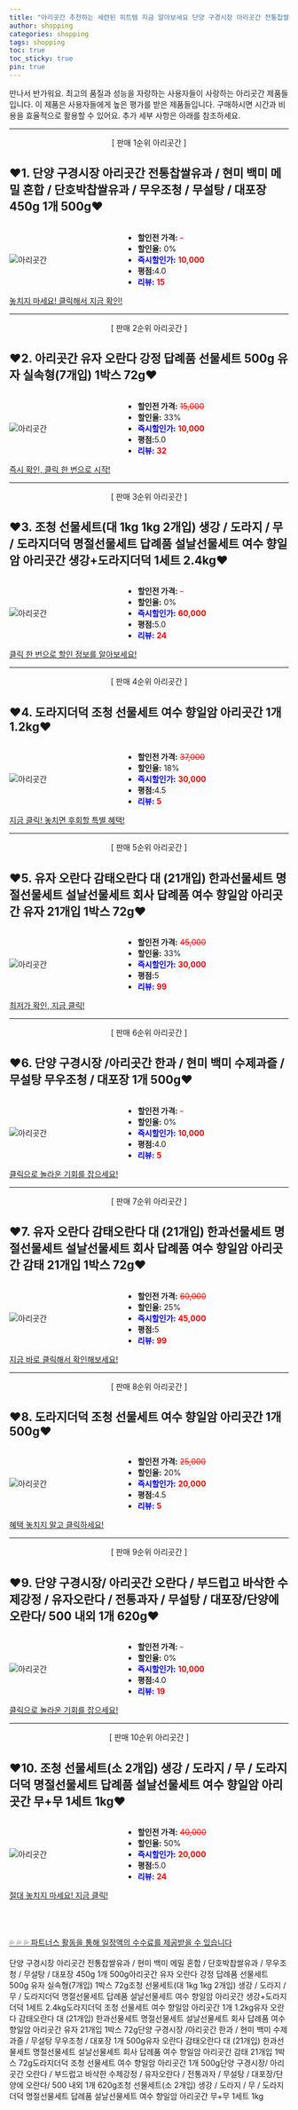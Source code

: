 ```yaml
---
title: "아리곳간 추천하는 세련된 히트템 지금 알아보세요 단양 구경시장 아리곳간 전통찹쌀유과 /"
author: shopping
categories: shopping
tags: shopping
toc: true
toc_sticky: true
pin: true
---
```

만나서 반가워요. 최고의 품질과 성능을 자랑하는 사용자들이 사랑하는 아리곳간 제품들입니다. 이 제품은 사용자들에게 높은 평가를 받은 제품들입니다. 구매하시면 시간과 비용을 효율적으로 활용할 수 있어요. 추가 세부 사항은 아래를 참조하세요.

---
<p class="toplist" style="margin: 0 auto; display: block; width: fit-content;">[ 판매 1순위 아리곳간 ]</p>

<h2><strong>❤️1. 단양 구경시장 아리곳간 전통찹쌀유과 / 현미 백미 메밀 혼합 / 단호박찹쌀유과 / 무우조청 / 무설탕 / 대포장 450g 1개 500g❤️</strong></h2>

<div style="display: flex; align-items: center;">
    <div style="flex: 0.4;">
        <img src="https://thumbnail8.coupangcdn.com/thumbnails/remote/230x230ex/image/vendor_inventory/4a63/0c3dc62ea22f736f71d0392cbef75440c24f4d5616bc15ccac481428c385.png" alt="아리곳간" style="max-width: 100%;">
    </div>
    <div style="flex: 0.6; margin-left: 10px;">
        <ul>
            <li><strong>할인전 가격:</strong> <del style="color: red;">-</del></li>
            <li><strong>할인율:</strong> 0%</li>
            <li><span style='color:blue'><strong>즉시할인가:</strong></span> <span style='color:red'><strong>10,000</strong></span></li>
            <li><strong>평점:</strong>4.0</li>
            <li><span style='color:blue'><strong>리뷰:</strong></span> <span style='color:red'><strong>15</strong></span></li>
        </ul>
    </div>
</div>
<div class="center">
    <a href="https://selin100587.github.io?lptag=AF9450613&subid=githubio&pageKey=7351533893&traceid=V0-153&itemId=18919082466&vendorItemId=76656456548" class="myButton">
        놓치지 마세요! 클릭해서 지금 확인!
    </a>
</div>


---
<p class="toplist" style="margin: 0 auto; display: block; width: fit-content;">[ 판매 2순위 아리곳간 ]</p>

<h2><strong>❤️2. 아리곳간 유자 오란다 강정 답례품 선물세트 500g 유자 실속형(7개입) 1박스 72g❤️</strong></h2>

<div style="display: flex; align-items: center;">
    <div style="flex: 0.4;">
        <img src="https://thumbnail7.coupangcdn.com/thumbnails/remote/230x230ex/image/vendor_inventory/9452/eacef061f4d4047bfa52f94ab93d6cc2285a913dc7e7de79ca084fca2583.jpg" alt="아리곳간" style="max-width: 100%;">
    </div>
    <div style="flex: 0.6; margin-left: 10px;">
        <ul>
            <li><strong>할인전 가격:</strong> <del style="color: red;">15,000</del></li>
            <li><strong>할인율:</strong> 33%</li>
            <li><span style='color:blue'><strong>즉시할인가:</strong></span> <span style='color:red'><strong>10,000</strong></span></li>
            <li><strong>평점:</strong>5.0</li>
            <li><span style='color:blue'><strong>리뷰:</strong></span> <span style='color:red'><strong>32</strong></span></li>
        </ul>
    </div>
</div>
<div class="center">
    <a href="https://selin100587.github.io?lptag=AF9450613&subid=githubio&pageKey=7878830014&traceid=V0-153&itemId=21542535013&vendorItemId=88595405641" class="myButton">
        즉시 확인, 클릭 한 번으로 시작!
    </a>
</div>


---
<p class="toplist" style="margin: 0 auto; display: block; width: fit-content;">[ 판매 3순위 아리곳간 ]</p>

<h2><strong>❤️3. 조청 선물세트(대 1kg 1kg 2개입) 생강 / 도라지 / 무 / 도라지더덕 명절선물세트 답례품 설날선물세트 여수 향일암 아리곳간 생강+도라지더덕 1세트 2.4kg❤️</strong></h2>

<div style="display: flex; align-items: center;">
    <div style="flex: 0.4;">
        <img src="https://thumbnail9.coupangcdn.com/thumbnails/remote/230x230ex/image/vendor_inventory/54df/3d92a358efe1506b80ad6b0757e08f870c35f387482d37eae9f6f5861f7a.jpg" alt="아리곳간" style="max-width: 100%;">
    </div>
    <div style="flex: 0.6; margin-left: 10px;">
        <ul>
            <li><strong>할인전 가격:</strong> <del style="color: red;">-</del></li>
            <li><strong>할인율:</strong> 0%</li>
            <li><span style='color:blue'><strong>즉시할인가:</strong></span> <span style='color:red'><strong>60,000</strong></span></li>
            <li><strong>평점:</strong>5.0</li>
            <li><span style='color:blue'><strong>리뷰:</strong></span> <span style='color:red'><strong>24</strong></span></li>
        </ul>
    </div>
</div>
<div class="center">
    <a href="https://selin100587.github.io?lptag=AF9450613&subid=githubio&pageKey=7879007743&traceid=V0-153&itemId=23522561102&vendorItemId=90548896629" class="myButton">
        클릭 한 번으로 할인 정보를 알아보세요!
    </a>
</div>


---
<p class="toplist" style="margin: 0 auto; display: block; width: fit-content;">[ 판매 4순위 아리곳간 ]</p>

<h2><strong>❤️4. 도라지더덕 조청 선물세트 여수 향일암 아리곳간 1개 1.2kg❤️</strong></h2>

<div style="display: flex; align-items: center;">
    <div style="flex: 0.4;">
        <img src="https://thumbnail8.coupangcdn.com/thumbnails/remote/230x230ex/image/vendor_inventory/3ca5/531138bcf33d6d7246adc452625055c19ff8ff53f716310356e466b2aa95.jpg" alt="아리곳간" style="max-width: 100%;">
    </div>
    <div style="flex: 0.6; margin-left: 10px;">
        <ul>
            <li><strong>할인전 가격:</strong> <del style="color: red;">37,000</del></li>
            <li><strong>할인율:</strong> 18%</li>
            <li><span style='color:blue'><strong>즉시할인가:</strong></span> <span style='color:red'><strong>30,000</strong></span></li>
            <li><strong>평점:</strong>4.5</li>
            <li><span style='color:blue'><strong>리뷰:</strong></span> <span style='color:red'><strong>5</strong></span></li>
        </ul>
    </div>
</div>
<div class="center">
    <a href="https://selin100587.github.io?lptag=AF9450613&subid=githubio&pageKey=7878946088&traceid=V0-153&itemId=21543024230&vendorItemId=88595878527" class="myButton">
        지금 클릭! 놓치면 후회할 특별 혜택!
    </a>
</div>


---
<p class="toplist" style="margin: 0 auto; display: block; width: fit-content;">[ 판매 5순위 아리곳간 ]</p>

<h2><strong>❤️5. 유자 오란다 감태오란다 대 (21개입) 한과선물세트 명절선물세트 설날선물세트 회사 답례품 여수 향일암 아리곳간 유자 21개입 1박스 72g❤️</strong></h2>

<div style="display: flex; align-items: center;">
    <div style="flex: 0.4;">
        <img src="https://thumbnail6.coupangcdn.com/thumbnails/remote/230x230ex/image/vendor_inventory/3698/d63209afd2fe5af938fb07ab8c6e7dfe775990e6f05a7bb3207b9e07e023.jpg" alt="아리곳간" style="max-width: 100%;">
    </div>
    <div style="flex: 0.6; margin-left: 10px;">
        <ul>
            <li><strong>할인전 가격:</strong> <del style="color: red;">45,000</del></li>
            <li><strong>할인율:</strong> 33%</li>
            <li><span style='color:blue'><strong>즉시할인가:</strong></span> <span style='color:red'><strong>30,000</strong></span></li>
            <li><strong>평점:</strong>5</li>
            <li><span style='color:blue'><strong>리뷰:</strong></span> <span style='color:red'><strong>99</strong></span></li>
        </ul>
    </div>
</div>
<div class="center">
    <a href="https://selin100587.github.io?lptag=AF9450613&subid=githubio&pageKey=7878989749&traceid=V0-153&itemId=21543213864&vendorItemId=88596061533" class="myButton">
        최저가 확인, 지금 클릭!
    </a>
</div>


---
<p class="toplist" style="margin: 0 auto; display: block; width: fit-content;">[ 판매 6순위 아리곳간 ]</p>

<h2><strong>❤️6. 단양 구경시장 /아리곳간 한과 / 현미 백미 수제과즐 / 무설탕 무우조청 / 대포장 1개 500g❤️</strong></h2>

<div style="display: flex; align-items: center;">
    <div style="flex: 0.4;">
        <img src="https://thumbnail10.coupangcdn.com/thumbnails/remote/230x230ex/image/vendor_inventory/9fb8/84d0f5fc6de78f7729483b95da0c6c8d265d842e16f3bc3b76c6bc4111e5.png" alt="아리곳간" style="max-width: 100%;">
    </div>
    <div style="flex: 0.6; margin-left: 10px;">
        <ul>
            <li><strong>할인전 가격:</strong> <del style="color: red;">-</del></li>
            <li><strong>할인율:</strong> 0%</li>
            <li><span style='color:blue'><strong>즉시할인가:</strong></span> <span style='color:red'><strong>10,000</strong></span></li>
            <li><strong>평점:</strong>4.0</li>
            <li><span style='color:blue'><strong>리뷰:</strong></span> <span style='color:red'><strong>5</strong></span></li>
        </ul>
    </div>
</div>
<div class="center">
    <a href="https://selin100587.github.io?lptag=AF9450613&subid=githubio&pageKey=7351569088&traceid=V0-153&itemId=22681400871&vendorItemId=89717502717" class="myButton">
        클릭으로 놀라운 기회를 잡으세요!
    </a>
</div>


---
<p class="toplist" style="margin: 0 auto; display: block; width: fit-content;">[ 판매 7순위 아리곳간 ]</p>

<h2><strong>❤️7. 유자 오란다 감태오란다 대 (21개입) 한과선물세트 명절선물세트 설날선물세트 회사 답례품 여수 향일암 아리곳간 감태 21개입 1박스 72g❤️</strong></h2>

<div style="display: flex; align-items: center;">
    <div style="flex: 0.4;">
        <img src="https://thumbnail6.coupangcdn.com/thumbnails/remote/230x230ex/image/vendor_inventory/3698/d63209afd2fe5af938fb07ab8c6e7dfe775990e6f05a7bb3207b9e07e023.jpg" alt="아리곳간" style="max-width: 100%;">
    </div>
    <div style="flex: 0.6; margin-left: 10px;">
        <ul>
            <li><strong>할인전 가격:</strong> <del style="color: red;">60,000</del></li>
            <li><strong>할인율:</strong> 25%</li>
            <li><span style='color:blue'><strong>즉시할인가:</strong></span> <span style='color:red'><strong>45,000</strong></span></li>
            <li><strong>평점:</strong>5</li>
            <li><span style='color:blue'><strong>리뷰:</strong></span> <span style='color:red'><strong>99</strong></span></li>
        </ul>
    </div>
</div>
<div class="center">
    <a href="https://selin100587.github.io?lptag=AF9450613&subid=githubio&pageKey=8244712034&traceid=V0-153&itemId=21543213867&vendorItemId=88596061536" class="myButton">
        지금 바로 클릭해서 확인해보세요!
    </a>
</div>


---
<p class="toplist" style="margin: 0 auto; display: block; width: fit-content;">[ 판매 8순위 아리곳간 ]</p>

<h2><strong>❤️8. 도라지더덕 조청 선물세트 여수 향일암 아리곳간 1개 500g❤️</strong></h2>

<div style="display: flex; align-items: center;">
    <div style="flex: 0.4;">
        <img src="https://thumbnail8.coupangcdn.com/thumbnails/remote/230x230ex/image/vendor_inventory/3ca5/531138bcf33d6d7246adc452625055c19ff8ff53f716310356e466b2aa95.jpg" alt="아리곳간" style="max-width: 100%;">
    </div>
    <div style="flex: 0.6; margin-left: 10px;">
        <ul>
            <li><strong>할인전 가격:</strong> <del style="color: red;">25,000</del></li>
            <li><strong>할인율:</strong> 20%</li>
            <li><span style='color:blue'><strong>즉시할인가:</strong></span> <span style='color:red'><strong>20,000</strong></span></li>
            <li><strong>평점:</strong>4.5</li>
            <li><span style='color:blue'><strong>리뷰:</strong></span> <span style='color:red'><strong>5</strong></span></li>
        </ul>
    </div>
</div>
<div class="center">
    <a href="https://selin100587.github.io?lptag=AF9450613&subid=githubio&pageKey=7878946088&traceid=V0-153&itemId=21543024233&vendorItemId=88595878540" class="myButton">
        혜택 놓치지 말고 클릭하세요!
    </a>
</div>


---
<p class="toplist" style="margin: 0 auto; display: block; width: fit-content;">[ 판매 9순위 아리곳간 ]</p>

<h2><strong>❤️9. 단양 구경시장/ 아리곳간 오란다 / 부드럽고 바삭한 수제강정 / 유자오란다 / 전통과자 / 무설탕 / 대포장/단양에 오란다/ 500 내외 1개 620g❤️</strong></h2>

<div style="display: flex; align-items: center;">
    <div style="flex: 0.4;">
        <img src="https://thumbnail7.coupangcdn.com/thumbnails/remote/230x230ex/image/vendor_inventory/005d/cf86d226b35eed8f04ea3a644c32f5d91bf112660c0457631eab5a0681c1.png" alt="아리곳간" style="max-width: 100%;">
    </div>
    <div style="flex: 0.6; margin-left: 10px;">
        <ul>
            <li><strong>할인전 가격:</strong> <del style="color: red;">-</del></li>
            <li><strong>할인율:</strong> 0%</li>
            <li><span style='color:blue'><strong>즉시할인가:</strong></span> <span style='color:red'><strong>10,000</strong></span></li>
            <li><strong>평점:</strong>4.0</li>
            <li><span style='color:blue'><strong>리뷰:</strong></span> <span style='color:red'><strong>19</strong></span></li>
        </ul>
    </div>
</div>
<div class="center">
    <a href="https://selin100587.github.io?lptag=AF9450613&subid=githubio&pageKey=7351563484&traceid=V0-153&itemId=18919229991&vendorItemId=76656456709" class="myButton">
        클릭으로 놀라운 기회를 잡으세요!
    </a>
</div>


---
<p class="toplist" style="margin: 0 auto; display: block; width: fit-content;">[ 판매 10순위 아리곳간 ]</p>

<h2><strong>❤️10. 조청 선물세트(소 2개입) 생강 / 도라지 / 무 / 도라지더덕 명절선물세트 답례품 설날선물세트 여수 향일암 아리곳간 무+무 1세트 1kg❤️</strong></h2>

<div style="display: flex; align-items: center;">
    <div style="flex: 0.4;">
        <img src="https://thumbnail9.coupangcdn.com/thumbnails/remote/230x230ex/image/vendor_inventory/54df/3d92a358efe1506b80ad6b0757e08f870c35f387482d37eae9f6f5861f7a.jpg" alt="아리곳간" style="max-width: 100%;">
    </div>
    <div style="flex: 0.6; margin-left: 10px;">
        <ul>
            <li><strong>할인전 가격:</strong> <del style="color: red;">40,000</del></li>
            <li><strong>할인율:</strong> 50%</li>
            <li><span style='color:blue'><strong>즉시할인가:</strong></span> <span style='color:red'><strong>20,000</strong></span></li>
            <li><strong>평점:</strong>5.0</li>
            <li><span style='color:blue'><strong>리뷰:</strong></span> <span style='color:red'><strong>24</strong></span></li>
        </ul>
    </div>
</div>
<div class="center">
    <a href="https://selin100587.github.io?lptag=AF9450613&subid=githubio&pageKey=7879007743&traceid=V0-153&itemId=21543290317&vendorItemId=88596135945" class="myButton">
        절대 놓치지 마세요! 지금 클릭!
    </a>
</div>

<br><br><br>[💦 💦 💦 파트너스 활동을 통해 일정액의 수수료를 제공받을 수 있습니다](https://link.coupang.com/a/bcpT2c)<br><br>단양 구경시장 아리곳간 전통찹쌀유과 / 현미 백미 메밀 혼합 / 단호박찹쌀유과 / 무우조청 / 무설탕 / 대포장 450g 1개 500g아리곳간 유자 오란다 강정 답례품 선물세트 500g 유자 실속형(7개입) 1박스 72g조청 선물세트(대 1kg 1kg 2개입) 생강 / 도라지 / 무 / 도라지더덕 명절선물세트 답례품 설날선물세트 여수 향일암 아리곳간 생강+도라지더덕 1세트 2.4kg도라지더덕 조청 선물세트 여수 향일암 아리곳간 1개 1.2kg유자 오란다 감태오란다 대 (21개입) 한과선물세트 명절선물세트 설날선물세트 회사 답례품 여수 향일암 아리곳간 유자 21개입 1박스 72g단양 구경시장 /아리곳간 한과 / 현미 백미 수제과즐 / 무설탕 무우조청 / 대포장 1개 500g유자 오란다 감태오란다 대 (21개입) 한과선물세트 명절선물세트 설날선물세트 회사 답례품 여수 향일암 아리곳간 감태 21개입 1박스 72g도라지더덕 조청 선물세트 여수 향일암 아리곳간 1개 500g단양 구경시장/ 아리곳간 오란다 / 부드럽고 바삭한 수제강정 / 유자오란다 / 전통과자 / 무설탕 / 대포장/단양에 오란다/ 500 내외 1개 620g조청 선물세트(소 2개입) 생강 / 도라지 / 무 / 도라지더덕 명절선물세트 답례품 설날선물세트 여수 향일암 아리곳간 무+무 1세트 1kg